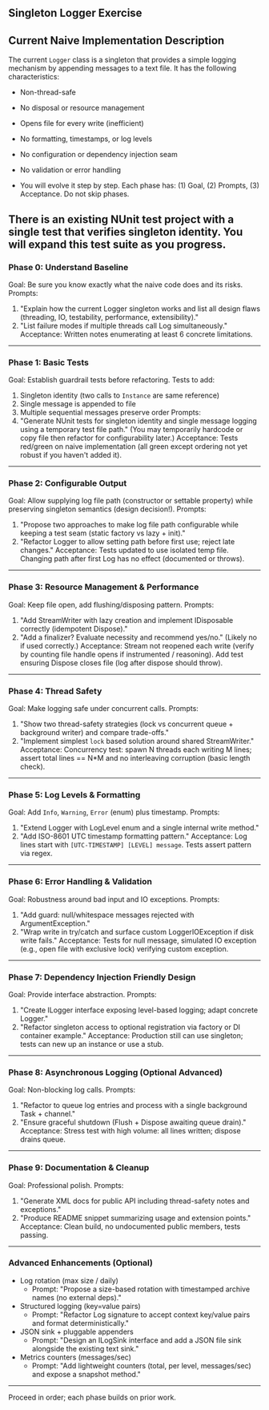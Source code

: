 ## Singleton Logger Exercise


## Current Naive Implementation Description
The current `Logger` class is a singleton that provides a simple logging mechanism by appending messages to a text file. It has the following characteristics:
* Non-thread-safe
* No disposal or resource management
* Opens file for every write (inefficient)
* No formatting, timestamps, or log levels
* No configuration or dependency injection seam
* No validation or error handling

* You will evolve it step by step. Each phase has: (1) Goal, (2) Prompts, (3) Acceptance. Do not skip phases.

There is an existing NUnit test project with a single test that verifies singleton identity. You will expand this test suite as you progress.
---
### Phase 0: Understand Baseline
Goal: Be sure you know exactly what the naive code does and its risks.
Prompts:
1. "Explain how the current Logger singleton works and list all design flaws (threading, IO, testability, performance, extensibility)."
2. "List failure modes if multiple threads call Log simultaneously."
Acceptance: Written notes enumerating at least 6 concrete limitations.

---
### Phase 1: Basic Tests
Goal: Establish guardrail tests before refactoring.
Tests to add:
1. Singleton identity (two calls to `Instance` are same reference)
2. Single message is appended to file
3. Multiple sequential messages preserve order
Prompts:
1. "Generate NUnit tests for singleton identity and single message logging using a temporary test file path." (You may temporarily hardcode or copy file then refactor for configurability later.)
Acceptance: Tests red/green on naive implementation (all green except ordering not yet robust if you haven't added it).

---
### Phase 2: Configurable Output
Goal: Allow supplying log file path (constructor or settable property) while preserving singleton semantics (design decision!).
Prompts:
1. "Propose two approaches to make log file path configurable while keeping a test seam (static factory vs lazy + init)."
2. "Refactor Logger to allow setting path before first use; reject late changes." 
Acceptance: Tests updated to use isolated temp file. Changing path after first Log has no effect (documented or throws).

---
### Phase 3: Resource Management & Performance
Goal: Keep file open, add flushing/disposing pattern.
Prompts:
1. "Add StreamWriter with lazy creation and implement IDisposable correctly (idempotent Dispose)."
2. "Add a finalizer? Evaluate necessity and recommend yes/no." (Likely no if used correctly.)
Acceptance: Stream not reopened each write (verify by counting file handle opens if instrumented / reasoning). Add test ensuring Dispose closes file (log after dispose should throw).

---
### Phase 4: Thread Safety
Goal: Make logging safe under concurrent calls.
Prompts:
1. "Show two thread-safety strategies (lock vs concurrent queue + background writer) and compare trade-offs."
2. "Implement simplest `lock` based solution around shared StreamWriter."
Acceptance: Concurrency test: spawn N threads each writing M lines; assert total lines == N*M and no interleaving corruption (basic length check).

---
### Phase 5: Log Levels & Formatting
Goal: Add `Info`, `Warning`, `Error` (enum) plus timestamp.
Prompts:
1. "Extend Logger with LogLevel enum and a single internal write method."
2. "Add ISO-8601 UTC timestamp formatting pattern."
Acceptance: Log lines start with `[UTC-TIMESTAMP] [LEVEL] message`. Tests assert pattern via regex.

---
### Phase 6: Error Handling & Validation
Goal: Robustness around bad input and IO exceptions.
Prompts:
1. "Add guard: null/whitespace messages rejected with ArgumentException."
2. "Wrap write in try/catch and surface custom LoggerIOException if disk write fails."
Acceptance: Tests for null message, simulated IO exception (e.g., open file with exclusive lock) verifying custom exception.

---
### Phase 7: Dependency Injection Friendly Design
Goal: Provide interface abstraction.
Prompts:
1. "Create ILogger interface exposing level-based logging; adapt concrete Logger."
2. "Refactor singleton access to optional registration via factory or DI container example."
Acceptance: Production still can use singleton; tests can new up an instance or use a stub.

---
### Phase 8: Asynchronous Logging (Optional Advanced)
Goal: Non-blocking log calls.
Prompts:
1. "Refactor to queue log entries and process with a single background Task + channel."
2. "Ensure graceful shutdown (Flush + Dispose awaiting queue drain)."
Acceptance: Stress test with high volume: all lines written; dispose drains queue.

---
### Phase 9: Documentation & Cleanup
Goal: Professional polish.
Prompts:
1. "Generate XML docs for public API including thread-safety notes and exceptions."
2. "Produce README snippet summarizing usage and extension points."
Acceptance: Clean build, no undocumented public members, tests passing.

---
### Advanced Enhancements (Optional)
* Log rotation (max size / daily)
	- Prompt: "Propose a size-based rotation with timestamped archive names (no external deps)."
* Structured logging (key=value pairs)
	- Prompt: "Refactor Log signature to accept context key/value pairs and format deterministically."
* JSON sink + pluggable appenders
	- Prompt: "Design an ILogSink interface and add a JSON file sink alongside the existing text sink."
* Metrics counters (messages/sec)
	- Prompt: "Add lightweight counters (total, per level, messages/sec) and expose a snapshot method."

---
Proceed in order; each phase builds on prior work.